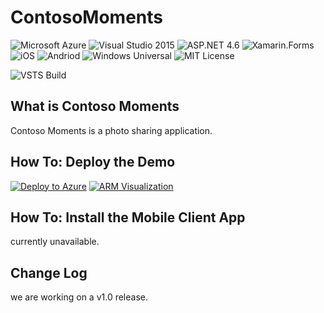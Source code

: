 # ContosoMoments

![Microsoft Azure](https://img.shields.io/badge/platform-Azure-00abec.svg?style=flat-square)
![Visual Studio 2015](https://img.shields.io/badge/Visual%20Studio-2015-373277.svg?style=flat-square)
![ASP.NET 4.6](https://img.shields.io/badge/ASP.NET-4.6-blue.svg?style=flat-square)
![Xamarin.Forms](https://img.shields.io/badge/Xamarin.Forms-2.0-1faece.svg?style=flat-square)
![iOS](https://img.shields.io/badge/platform-iOS-lightgrey.svg?style=flat-square)
![Andriod](https://img.shields.io/badge/platform-Andriod-green.svg?style=flat-square)
![Windows Universal](https://img.shields.io/badge/platform-Windows-0078D7.svg?style=flat-square)
![MIT License](https://img.shields.io/badge/license-MIT-blue.svg?style=flat-square)

![VSTS Build](https://img.shields.io/vso/build/cfowler/6a1734d8-b06d-4591-8240-ef2ce88d8250/1.svg?style=flat-square)

## What is Contoso Moments

Contoso Moments is a photo sharing application.

## How To: Deploy the Demo

[![Deploy to Azure](http://azuredeploy.net/deploybutton.png)](https://azuredeploy.net)
[![ARM Visualization](http://armviz.io/visualizebutton.png)](http://armviz.io/#/?load=https://raw.githubusercontent.com/azure-appservice-samples/ContosoMoments/master/azuredeploy.json)

## How To: Install the Mobile Client App

currently unavailable.

## Change Log

we are working on a v1.0 release.
